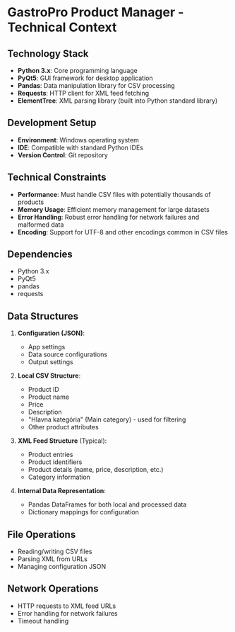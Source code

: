 # GastroPro Product Manager - Technical Context

## Technology Stack
- **Python 3.x**: Core programming language
- **PyQt5**: GUI framework for desktop application
- **Pandas**: Data manipulation library for CSV processing
- **Requests**: HTTP client for XML feed fetching
- **ElementTree**: XML parsing library (built into Python standard library)

## Development Setup
- **Environment**: Windows operating system
- **IDE**: Compatible with standard Python IDEs
- **Version Control**: Git repository

## Technical Constraints
- **Performance**: Must handle CSV files with potentially thousands of products
- **Memory Usage**: Efficient memory management for large datasets
- **Error Handling**: Robust error handling for network failures and malformed data
- **Encoding**: Support for UTF-8 and other encodings common in CSV files

## Dependencies
- Python 3.x
- PyQt5
- pandas
- requests

## Data Structures
1. **Configuration (JSON)**:
   - App settings
   - Data source configurations
   - Output settings

2. **Local CSV Structure**:
   - Product ID
   - Product name
   - Price
   - Description
   - "Hlavna kategória" (Main category) - used for filtering
   - Other product attributes

3. **XML Feed Structure** (Typical):
   - Product entries
   - Product identifiers
   - Product details (name, price, description, etc.)
   - Category information

4. **Internal Data Representation**:
   - Pandas DataFrames for both local and processed data
   - Dictionary mappings for configuration

## File Operations
- Reading/writing CSV files
- Parsing XML from URLs
- Managing configuration JSON

## Network Operations
- HTTP requests to XML feed URLs
- Error handling for network failures
- Timeout handling
